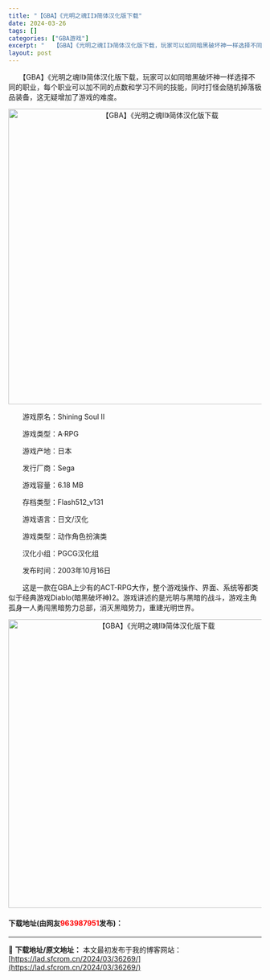 ```yaml
---
title: "【GBA】《光明之魂II》简体汉化版下载"
date: 2024-03-26
tags: []
categories: ["GBA游戏"]
excerpt: "　　【GBA】《光明之魂II》简体汉化版下载，玩家可以如同暗黑破坏神一样选择不同的职业，每个职业可以加不同的点数和学习不同的技能，同时打怪会随机掉落极品装备，这无疑增加了游戏的难度。 　　游戏原名：Shining Soul II 　　游戏类型：A&middot;RPG 　　游戏产地：日本 　　发行厂&hellip;"
layout: post
---
```


 <p>　　【GBA】《光明之魂II》简体汉化版下载，玩家可以如同暗黑破坏神一样选择不同的职业，每个职业可以加不同的点数和学习不同的技能，同时打怪会随机掉落极品装备，这无疑增加了游戏的难度。</p> <p align="center"><img align="" border="0" src="https://lad.sfcrom.cn/wp-content/uploads/2024/03/20240326_660263af3cb61.png" width="588" alt="【GBA】《光明之魂II》简体汉化版下载" /></p> <p>　　游戏原名：Shining Soul II</p> <p>　　游戏类型：A&middot;RPG</p> <p>　　游戏产地：日本</p> <p>　　发行厂商：Sega</p> <p>　　游戏容量：6.18 MB</p> <p>　　存档类型：Flash512_v131</p> <p>　　游戏语言：日文/汉化</p> <p>　　游戏类型：动作角色扮演类</p> <p>　　汉化小组：PGCG汉化组</p> <p>　　发布时间：2003年10月16日</p> <p>　　这是一款在GBA上少有的ACT-RPG大作，整个游戏操作、界面、系统等都类似于经典游戏Diablo(暗黑破坏神)2。游戏讲述的是光明与黑暗的战斗，游戏主角孤身一人勇闯黑暗势力总部，消灭黑暗势力，重建光明世界。</p> <p align="center"><img align="" border="0" src="https://lad.sfcrom.cn/wp-content/uploads/2024/03/20240326_660263afe5df4.png" width="574" alt="【GBA】《光明之魂II》简体汉化版下载" /></p> <p><h4>下载地址(由网友<font color="red">963987951</font>发布)：</h4></p> 

---
📖 **下载地址/原文地址：** 本文最初发布于我的博客网站：[https://lad.sfcrom.cn/2024/03/36269/](https://lad.sfcrom.cn/2024/03/36269/)
